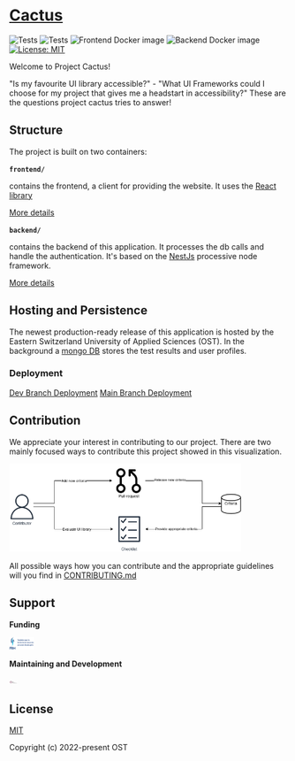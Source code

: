 # [Cactus](https://cactus.projects-ost.ch/)

![Tests](https://github.com/ost-fh/Cactus/actions/workflows/backend-tests.yml/badge.svg) ![Tests](https://github.com/ost-fh/Cactus/actions/workflows/frontend-tests.yml/badge.svg) ![Frontend Docker image](https://github.com/ost-fh/Cactus/actions/workflows/frontend-release.yml/badge.svg) ![Backend Docker image](https://github.com/ost-fh/Cactus/actions/workflows/backend-release.yml/badge.svg) [![License: MIT](https://img.shields.io/badge/License-MIT-yellow.svg)](https://opensource.org/licenses/MIT)

Welcome to Project Cactus!

"Is my favourite UI library accessible?" - "What UI Frameworks could I choose for my project that gives me a headstart in accessibility?" These are the questions project cactus tries to answer!

## Structure

The project is built on two containers:

**`frontend/`**

contains the frontend, a client for providing the website. It uses the [React library](https://reactjs.org/)

[More details](/frontend/README.md)

**`backend/`**

contains the backend of this application. It processes the db calls and handle the authentication. It's based on the [NestJs](https://nestjs.com/) processive node framework.

[More details](/backend/README.md)

## Hosting and Persistence

The newest production-ready release of this application is hosted by the Eastern Switzerland University of Applied Sciences (OST). In the background a [mongo DB](https://www.mongodb.com/) stores the test results and user profiles.

### Deployment

[Dev Branch Deployment](https://cactus-dev.sifs0003.infs.ch/)
[Main Branch Deployment](https://cactus.projects-ost.ch/)

## Contribution

We appreciate your interest in contributing to our project. There are two mainly focused ways to contribute this project showed in this visualization.

<img src="docs/contribution-workflows.png" style="zoom:70%;" width="600" />

All possible ways how you can contribute and the appropriate guidelines will you find in [CONTRIBUTING.md](/CONTRIBUTING.md)

## Support

**Funding**

<img src="docs/frh-logo.png" style="zoom: 15%;" width="300" />

**Maintaining and Development**

<img src="docs/logo-ost.jpg" style="zoom:5%;" width="300" />

## License

[MIT](./LICENSE)

Copyright (c) 2022-present OST
